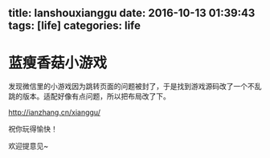title: lanshouxianggu
date: 2016-10-13 01:39:43
tags: [life]
categories: life
---
# 蓝瘦香菇小游戏
发现微信里的小游戏因为跳转页面的问题被封了，于是找到游戏源码改了一个不乱跳的版本。适配好像有点问题，所以把布局改了下。

http://ianzhang.cn/xianggu/

祝你玩得愉快！

欢迎提意见~